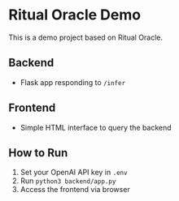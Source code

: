 # Ritual Oracle Demo

This is a demo project based on Ritual Oracle.

## Backend
- Flask app responding to `/infer`

## Frontend
- Simple HTML interface to query the backend

## How to Run
1. Set your OpenAI API key in `.env`
2. Run `python3 backend/app.py`
3. Access the frontend via browser
